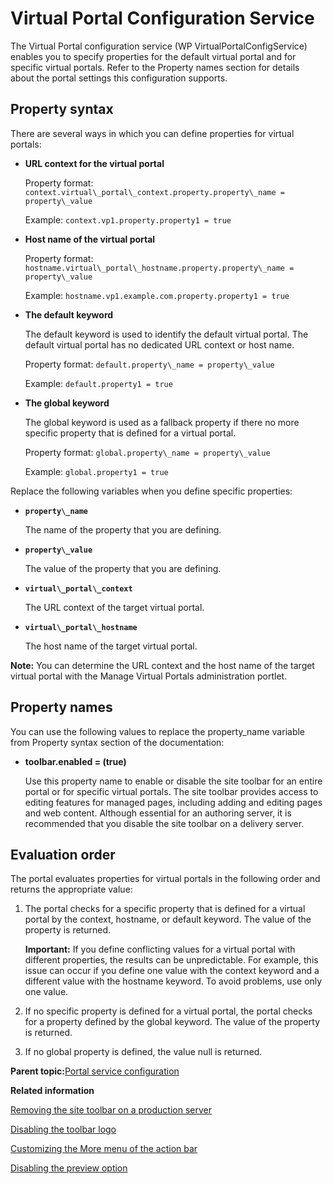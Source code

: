 # Virtual Portal Configuration Service

The Virtual Portal configuration service \(WP VirtualPortalConfigService\) enables you to specify properties for the default virtual portal and for specific virtual portals. Refer to the Property names section for details about the portal settings this configuration supports.

## Property syntax

There are several ways in which you can define properties for virtual portals:

-   **URL context for the virtual portal**

    Property format: `context.virtual\_portal\_context.property.property\_name = property\_value`

    Example: `context.vp1.property.property1 = true`

-   **Host name of the virtual portal**

    Property format: `hostname.virtual\_portal\_hostname.property.property\_name = property\_value`

    Example: `hostname.vp1.example.com.property.property1 = true`

-   **The default keyword**

    The default keyword is used to identify the default virtual portal. The default virtual portal has no dedicated URL context or host name.

    Property format: `default.property\_name = property\_value`

    Example: `default.property1 = true`

-   **The global keyword**

    The global keyword is used as a fallback property if there no more specific property that is defined for a virtual portal.

    Property format: `global.property\_name = property\_value`

    Example: `global.property1 = true`


Replace the following variables when you define specific properties:

-   **`property\_name`**

    The name of the property that you are defining.

-   **`property\_value`**

    The value of the property that you are defining.

-   **`virtual\_portal\_context`**

    The URL context of the target virtual portal.

-   **`virtual\_portal\_hostname`**

    The host name of the target virtual portal.


**Note:** You can determine the URL context and the host name of the target virtual portal with the Manage Virtual Portals administration portlet.

## Property names

You can use the following values to replace the property\_name variable from Property syntax section of the documentation:

-   **toolbar.enabled = \(true\)**

    Use this property name to enable or disable the site toolbar for an entire portal or for specific virtual portals. The site toolbar provides access to editing features for managed pages, including adding and editing pages and web content. Although essential for an authoring server, it is recommended that you disable the site toolbar on a delivery server.


## Evaluation order

The portal evaluates properties for virtual portals in the following order and returns the appropriate value:

1.  The portal checks for a specific property that is defined for a virtual portal by the context, hostname, or default keyword. The value of the property is returned.

    **Important:** If you define conflicting values for a virtual portal with different properties, the results can be unpredictable. For example, this issue can occur if you define one value with the context keyword and a different value with the hostname keyword. To avoid problems, use only one value.

2.  If no specific property is defined for a virtual portal, the portal checks for a property defined by the global keyword. The value of the property is returned.
3.  If no global property is defined, the value null is returned.

**Parent topic:**[Portal service configuration](../admin-system/srvcfgref.md)

**Related information**  


[Removing the site toolbar on a production server](../wcm/wcm_mngpages_disabletool.md)

[Disabling the toolbar logo](../dev-theme/disable_toolbar_logo.md)

[Customizing the More menu of the action bar](../admin-system/epc_custom_more_menu.md)

[Disabling the preview option](../wcm/wcm_preview_disable.md)

